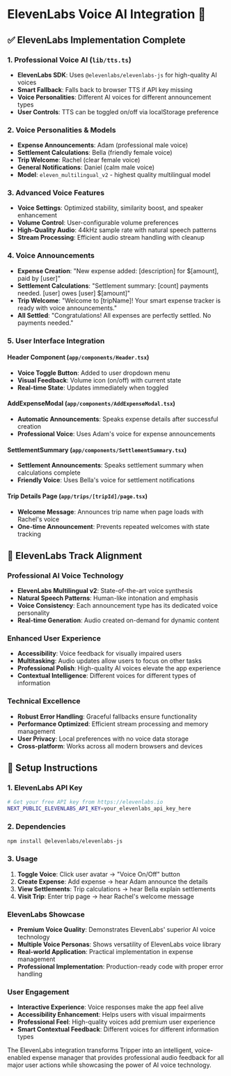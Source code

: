 # ElevenLabs Voice AI Integration 🎯

## ✅ **ElevenLabs Implementation Complete**

### 1. **Professional Voice AI (`lib/tts.ts`)**
- **ElevenLabs SDK**: Uses `@elevenlabs/elevenlabs-js` for high-quality AI voices
- **Smart Fallback**: Falls back to browser TTS if API key missing
- **Voice Personalities**: Different AI voices for different announcement types
- **User Controls**: TTS can be toggled on/off via localStorage preference

### 2. **Voice Personalities & Models**
- **Expense Announcements**: Adam (professional male voice)
- **Settlement Calculations**: Bella (friendly female voice) 
- **Trip Welcome**: Rachel (clear female voice)
- **General Notifications**: Daniel (calm male voice)
- **Model**: `eleven_multilingual_v2` - highest quality multilingual model

### 3. **Advanced Voice Features**
- **Voice Settings**: Optimized stability, similarity boost, and speaker enhancement
- **Volume Control**: User-configurable volume preferences
- **High-Quality Audio**: 44kHz sample rate with natural speech patterns
- **Stream Processing**: Efficient audio stream handling with cleanup

### 4. **Voice Announcements**
- **Expense Creation**: "New expense added: [description] for $[amount], paid by [user]"
- **Settlement Calculations**: "Settlement summary: [count] payments needed. [user] owes [user] $[amount]"
- **Trip Welcome**: "Welcome to [tripName]! Your smart expense tracker is ready with voice announcements."
- **All Settled**: "Congratulations! All expenses are perfectly settled. No payments needed."

### 5. **User Interface Integration**

#### Header Component (`app/components/Header.tsx`)
- **Voice Toggle Button**: Added to user dropdown menu
- **Visual Feedback**: Volume icon (on/off) with current state
- **Real-time State**: Updates immediately when toggled

#### AddExpenseModal (`app/components/AddExpenseModal.tsx`)
- **Automatic Announcements**: Speaks expense details after successful creation
- **Professional Voice**: Uses Adam's voice for expense announcements

#### SettlementSummary (`app/components/SettlementSummary.tsx`)
- **Settlement Announcements**: Speaks settlement summary when calculations complete
- **Friendly Voice**: Uses Bella's voice for settlement notifications

#### Trip Details Page (`app/trips/[tripId]/page.tsx`)
- **Welcome Message**: Announces trip name when page loads with Rachel's voice
- **One-time Announcement**: Prevents repeated welcomes with state tracking

## 🎯 **ElevenLabs Track Alignment**

### **Professional AI Voice Technology**
- **ElevenLabs Multilingual v2**: State-of-the-art voice synthesis
- **Natural Speech Patterns**: Human-like intonation and emphasis
- **Voice Consistency**: Each announcement type has its dedicated voice personality
- **Real-time Generation**: Audio created on-demand for dynamic content

### **Enhanced User Experience**
- **Accessibility**: Voice feedback for visually impaired users
- **Multitasking**: Audio updates allow users to focus on other tasks
- **Professional Polish**: High-quality AI voices elevate the app experience
- **Contextual Intelligence**: Different voices for different types of information

### **Technical Excellence**
- **Robust Error Handling**: Graceful fallbacks ensure functionality
- **Performance Optimized**: Efficient stream processing and memory management
- **User Privacy**: Local preferences with no voice data storage
- **Cross-platform**: Works across all modern browsers and devices

## 🚀 **Setup Instructions**

### **1. ElevenLabs API Key**
```bash
# Get your free API key from https://elevenlabs.io
NEXT_PUBLIC_ELEVENLABS_API_KEY=your_elevenlabs_api_key_here
```

### **2. Dependencies**
```bash
npm install @elevenlabs/elevenlabs-js
```

### **3. Usage**
1. **Toggle Voice**: Click user avatar → "Voice On/Off" button
2. **Create Expense**: Add expense → hear Adam announce the details
3. **View Settlements**: Trip calculations → hear Bella explain settlements
4. **Visit Trip**: Enter trip page → hear Rachel's welcome message


### **ElevenLabs Showcase**
- **Premium Voice Quality**: Demonstrates ElevenLabs' superior AI voice technology
- **Multiple Voice Personas**: Shows versatility of ElevenLabs voice library
- **Real-world Application**: Practical implementation in expense management
- **Professional Implementation**: Production-ready code with proper error handling

### **User Engagement**
- **Interactive Experience**: Voice responses make the app feel alive
- **Accessibility Enhancement**: Helps users with visual impairments
- **Professional Feel**: High-quality voices add premium user experience
- **Smart Contextual Feedback**: Different voices for different information types

The ElevenLabs integration transforms Tripper into an intelligent, voice-enabled expense manager that provides professional audio feedback for all major user actions while showcasing the power of AI voice technology.
